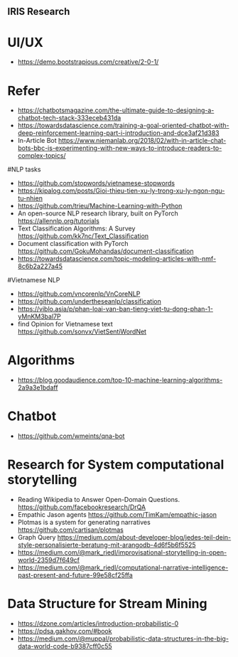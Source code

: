 
## IRIS Research 

# UI/UX
* https://demo.bootstrapious.com/creative/2-0-1/

# Refer
* https://chatbotsmagazine.com/the-ultimate-guide-to-designing-a-chatbot-tech-stack-333eceb431da
* https://towardsdatascience.com/training-a-goal-oriented-chatbot-with-deep-reinforcement-learning-part-i-introduction-and-dce3af21d383
* In-Article Bot https://www.niemanlab.org/2018/02/with-in-article-chat-bots-bbc-is-experimenting-with-new-ways-to-introduce-readers-to-complex-topics/

#NLP tasks
* https://github.com/stopwords/vietnamese-stopwords
* https://kipalog.com/posts/Gioi-thieu-tien-xu-ly-trong-xu-ly-ngon-ngu-tu-nhien
* https://github.com/trieu/Machine-Learning-with-Python
* An open-source NLP research library, built on PyTorch https://allennlp.org/tutorials
* Text Classification Algorithms: A Survey https://github.com/kk7nc/Text_Classification
* Document classification with PyTorch https://github.com/GokuMohandas/document-classification
* https://towardsdatascience.com/topic-modeling-articles-with-nmf-8c6b2a227a45

#Vietnamese NLP
* https://github.com/vncorenlp/VnCoreNLP
* https://github.com/undertheseanlp/classification
* https://viblo.asia/p/phan-loai-van-ban-tieng-viet-tu-dong-phan-1-yMnKM3bal7P
* find Opinion for Vietnamese text https://github.com/sonvx/VietSentiWordNet

# Algorithms
* https://blog.goodaudience.com/top-10-machine-learning-algorithms-2a9a3e1bdaff

# Chatbot
* https://github.com/wmeints/qna-bot

# Research for System computational storytelling
* Reading Wikipedia to Answer Open-Domain Questions. https://github.com/facebookresearch/DrQA
* Empathic Jason agents https://github.com/TimKam/empathic-jason
* Plotmas is a system for generating narratives https://github.com/cartisan/plotmas
* Graph Query https://medium.com/about-developer-blog/jedes-teil-dein-style-personalisierte-beratung-mit-arangodb-4d6f5b6f5525
* https://medium.com/@mark_riedl/improvisational-storytelling-in-open-world-2359d7f649cf
* https://medium.com/@mark_riedl/computational-narrative-intelligence-past-present-and-future-99e58cf25ffa

# Data Structure for Stream Mining 
* https://dzone.com/articles/introduction-probabilistic-0
* https://pdsa.gakhov.com/#book
* https://medium.com/@muppal/probabilistic-data-structures-in-the-big-data-world-code-b9387cff0c55